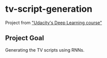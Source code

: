 # tv-script-generation
Project from ["Udacity's Deep Learning course"](https://br.udacity.com/course/deep-learning-nanodegree-foundation--nd101/)

## Project Goal
Generating the TV scripts using RNNs.
